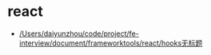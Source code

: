 # react

+ [/Users/daiyunzhou/code/project/fe-interview/document/frameworktools/react/hooks无标题](/frameworktools/react/hooks)